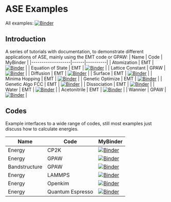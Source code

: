 # ASE Examples
All examples: 
[![Binder](https://mybinder.org/badge_logo.svg)](https://mybinder.org/v2/gh/jan-janssen/ase-examples/master)

## Introduction
A series of tutorials with documentation, to demonstrate different applications of ASE, mainly using the EMT code or GPAW:
| Name              | Code | MyBinder |
|-------------------|------|----------|
| Atomization       | EMT  | [![Binder](https://mybinder.org/badge_logo.svg)](https://mybinder.org/v2/gh/jan-janssen/ase-examples/master?filepath=01atomization.ipynb) |
| Equation of State | EMT  | [![Binder](https://mybinder.org/badge_logo.svg)](https://mybinder.org/v2/gh/jan-janssen/ase-examples/master?filepath=02eos.ipynb) |
| Lattice Constant  | GPAW | [![Binder](https://mybinder.org/badge_logo.svg)](https://mybinder.org/v2/gh/jan-janssen/ase-examples/master?filepath=03lattice_constant.ipynb) |
| Diffusion         | EMT  | [![Binder](https://mybinder.org/badge_logo.svg)](https://mybinder.org/v2/gh/jan-janssen/ase-examples/master?filepath=04diffusion.ipynb) |
| Surface           | EMT  | [![Binder](https://mybinder.org/badge_logo.svg)](https://mybinder.org/v2/gh/jan-janssen/ase-examples/master?filepath=05surface.ipynb) | 
| Minima Hopping    | EMT  | [![Binder](https://mybinder.org/badge_logo.svg)](https://mybinder.org/v2/gh/jan-janssen/ase-examples/master?filepath=06minimahopping.ipynb) |
| Genetic Optimize  | EMT  | [![Binder](https://mybinder.org/badge_logo.svg)](https://mybinder.org/v2/gh/jan-janssen/ase-examples/master?filepath=gaoptimize.ipynb) |
| Genetic Algo FCC  | EMT  | [![Binder](https://mybinder.org/badge_logo.svg)](https://mybinder.org/v2/gh/jan-janssen/ase-examples/master?filepath=08gafccalloys.ipynb) | 
| Dissociation      | EMT  | [![Binder](https://mybinder.org/badge_logo.svg)](https://mybinder.org/v2/gh/jan-janssen/ase-examples/master?filepath=09dissociation.ipynb) |
| Water             | EMT  | [![Binder](https://mybinder.org/badge_logo.svg)](https://mybinder.org/v2/gh/jan-janssen/ase-examples/master?filepath=10tipnpequil.ipynb) | 
| Acetonitrile      | EMT  | [![Binder](https://mybinder.org/badge_logo.svg)](https://mybinder.org/v2/gh/jan-janssen/ase-examples/master?filepath=11acnequil.ipynb) | 
| Wannier           | GPAW | [![Binder](https://mybinder.org/badge_logo.svg)](https://mybinder.org/v2/gh/jan-janssen/ase-examples/master?filepath=12wannier.ipynb) |

## Codes
Example interfaces to a wide range of codes, still most examples just discuss how to calculate energies. 

| Name          | Code             | MyBinder |
|---------------|------------------|----------|
| Energy        | CP2K             | [![Binder](https://mybinder.org/badge_logo.svg)](https://mybinder.org/v2/gh/jan-janssen/ase-examples/master?filepath=20cp2k.ipynb) |
| Energy        | GPAW             | [![Binder](https://mybinder.org/badge_logo.svg)](https://mybinder.org/v2/gh/jan-janssen/ase-examples/master?filepath=21gpawenergy.ipynb) |
| Bandstructure | GPAW             | [![Binder](https://mybinder.org/badge_logo.svg)](https://mybinder.org/v2/gh/jan-janssen/ase-examples/master?filepath=22gpawbandstructure.ipynb) | 
| Energy        | LAMMPS           | [![Binder](https://mybinder.org/badge_logo.svg)](https://mybinder.org/v2/gh/jan-janssen/ase-examples/master?filepath=23lammps.ipynb) |
| Energy        | Openkim          | [![Binder](https://mybinder.org/badge_logo.svg)](https://mybinder.org/v2/gh/jan-janssen/ase-examples/master?filepath=24openkim.ipynb) |
| Energy        | Quantum Espresso | [![Binder](https://mybinder.org/badge_logo.svg)](https://mybinder.org/v2/gh/jan-janssen/ase-examples/master?filepath=25quantumespresso.ipynb) |
